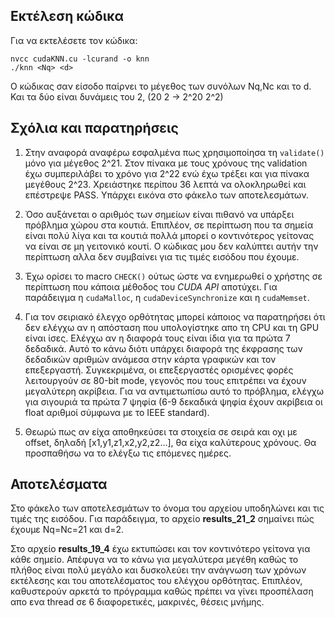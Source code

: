 ## Εκτέλεση κώδικα

Για να εκτελέσετε τον κώδικα:

    nvcc cudaKNN.cu -lcurand -o knn
    ./knn <Nq> <d>

Ο κώδικας σαν είσοδο παίρνει το μέγεθος των συνόλων Nq,Nc και το d. Και τα δύο είναι δυνάμεις του 2, (20 2 -> 2^20 2^2)

## Σχόλια και παρατηρήσεις

1. Στην αναφορά αναφέρω εσφαλμένα πως χρησιμοποίησα τη `validate()` μόνο για μέγεθος 2^21. Στον πίνακα με τους χρόνους της validation έχω συμπεριλάβει το χρόνο για 2^22 ενώ έχω τρέξει και για πίνακα μεγέθους 2^23. Χρειάστηκε περίπου 36 λεπτά να ολοκληρωθεί και επέστρεψε PASS. Υπάρχει εικόνα στο φάκελο των αποτελεσμάτων.

2. Όσο αυξάνεται ο αριθμός των σημείων είναι πιθανό να υπάρξει πρόβλημα χώρου στα κουτιά. Επιπλέον, σε περίπτωση που τα σημεία είναι πολύ λίγα και τα κουτιά πολλά μπορεί ο κοντινότερος γείτονας να είναι σε μη γειτονικό κουτί. Ο κώδικας μου δεν καλύπτει αυτήν την περίπτωση αλλα δεν συμβαίνει για τις τιμές εισόδου που έχουμε.

3. Έχω ορίσει το macro `CHECK()` ούτως ώστε να ενημερωθεί ο χρήστης σε περίπτωση που κάποια μέθοδος του *CUDA API* αποτύχει. Για παράδειγμα η `cudaMalloc`, η `cudaDeviceSynchronize` και η `cudaMemset`.

4. Για τον σειριακό έλεγχο ορθότητας μπορεί κάποιος να παρατηρήσει ότι δεν ελέγχω αν η απόσταση που υπολογίστηκε απο τη CPU και τη GPU είναι ίσες. Ελέγχω αν η διαφορά τους είναι ίδια για τα πρώτα 7 δεδαδικά. Αυτό το κάνω διότι υπάρχει διαφορά της έκφρασης των δεδαδικών αριθμών ανάμεσα στην κάρτα γραφικών και τον επεξεργαστή. Συγκεκριμένα, οι επεξεργαστές ορισμένες φορές λειτουργούν σε 80-bit mode, γεγονός που τους επιτρέπει να έχουν μεγαλύτερη ακρίβεια. Για να αντιμετωπίσω αυτό το πρόβλημα, ελέγχω για σιγουριά τα πρώτα 7 ψηφία (6-9 δεκαδικά ψηφία έχουν ακρίβεια οι float αριθμοί σύμφωνα με το IEEE standard).

5. Θεωρώ πως αν είχα αποθηκεύσει τα στοιχεία σε σειρά και οχι με offset, δηλαδή [x1,y1,z1,x2,y2,z2...], θα είχα καλύτερους χρόνους. Θα προσπαθήσω να το ελέγξω τις επόμενες ημέρες.

## Αποτελέσματα

Στο φάκελο των αποτελεσμάτων το όνομα του αρχείου υποδηλώνει και τις τιμές της εισόδου. Για παράδειγμα, το αρχείο **results_21_2** σημαίνει πώς έχουμε Nq=Nc=21 και d=2. 

Στο αρχείο **results_19_4** έχω εκτυπώσει και τον κοντινότερο γείτονα για κάθε σημείο. Απέφυγα να το κάνω για μεγαλύτερα μεγέθη καθώς το πλήθος είναι πολύ μεγάλο και δυσκολεύει την ανάγνωση των χρόνων εκτέλεσης και του αποτελέσματος του ελέγχου ορθότητας. Επιπλέον, καθυστερούν αρκετά το πρόγραμμα καθώς πρέπει να γίνει προσπέλαση απο ενα thread σε 6 διαφορετικές, μακρινές, θέσεις μνήμης. 
